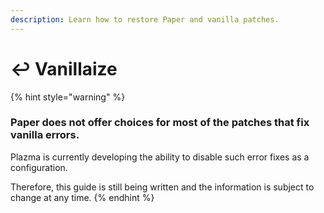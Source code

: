 ```yaml
---
description: Learn how to restore Paper and vanilla patches.
---
```


# ↩️ Vanillaize

{% hint style="warning" %}

### Paper does not offer choices for most of the patches that fix vanilla errors.

Plazma is currently developing the ability to disable such error fixes as a configuration.

Therefore, this guide is still being written and the information is subject to change at any time.
{% endhint %}
